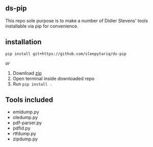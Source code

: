 ## ds-pip

This repo sole purpose is to make a number of Didier Stevens' tools installable via pip for convenience.

## installation

`pip install git+https://github.com/sleepytariq/ds-pip`
  
  _or_
1. Download [zip](https://github.com/sleepytariq/ds-pip/archive/refs/heads/main.zip)
2. Open terminal inside downloaded repo
3. Run `pip install .`

## Tools included

- emldump.py
- oledump.py
- pdf-parser.py
- pdfid.py
- rtfdump.py
- zipdump.py
